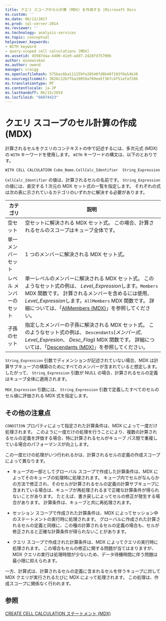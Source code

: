 ```yaml
---
title: クエリ スコープのセル計算 (MDX) を作成する |Microsoft Docs
ms.custom: ''
ms.date: 06/13/2017
ms.prod: sql-server-2014
ms.reviewer: ''
ms.technology: analysis-services
ms.topic: conceptual
helpviewer_keywords:
- WITH keyword
- query-scoped cell calculations [MDX]
ms.assetid: 45987daa-4400-41e9-add7-2428fd75709b
author: minewiskan
ms.author: owend
manager: craigg
ms.openlocfilehash: 575bac6ba111259fe20540fd0b40f193f0a54b38
ms.sourcegitcommit: 3026c22b7fba19059a769ea5f367c4f51efaf286
ms.translationtype: MT
ms.contentlocale: ja-JP
ms.lasthandoff: 06/15/2019
ms.locfileid: "66074423"
---
```

# <a name="creating-query-scoped-cell-calculations-mdx"></a>クエリ スコープのセル計算の作成 (MDX)
  計算されるセルをクエリのコンテキストの中で記述するには、多次元式 (MDX) の `WITH` キーワードを使用します。 `WITH` キーワードの構文は、以下のとおりです。  
  
```  
WITH CELL CALCULATION Cube_Name.CellCalc_Identifier  String_Expression  
```  
  
 `CellCalc_Identifier` の値は、計算されるセルの名前です。 `String_Expression` の値には、直交する 1 次元の MDX セット式の一覧を指定します。 それぞれの式は次の表に示されているカテゴリのいずれかに解決する必要があります。  
  
|カテゴリ|説明|  
|--------------|-----------------|  
|空セット|空セットに解決される MDX セット式。 この場合、計算されるセルのスコープはキューブ全体です。|  
|単一メンバー セット|1 つのメンバーに解決される MDX セット式。|  
|レベル メンバーのセット|単一レベルのメンバーに解決される MDX セット式。 このようなセット式の例は、 *Level_Expression*します。`Members` MDX 関数です。 計算されるメンバーを含めるには使用、 *Level_Expression*します。`AllMembers` MDX 関数です。 詳細については、「[AllMembers (MDX)](/sql/mdx/allmembers-mdx)」を参照してください。|  
|子孫のセット|指定したメンバーの子孫に解決される MDX セット式。 このようなセット式の例は、 `Descendants`(*メンバー式*、 *Level_Expresion*、 *Desc_Flag*) MDX 関数です。 詳細については、「[Descendants (MDX)](/sql/mdx/descendants-mdx)」を参照してください。|  
  
 `String_Expression` 引数でディメンションが記述されていない場合、MDX は計算サブキューブの構築のためにすべてのメンバーが含まれていると想定します。 したがって、 `String_Expression` 引数が NULL の場合、計算されるセルの定義はキューブ全体に適用されます。  
  
 `MDX_Expression` 引数には、 `String_Expression` 引数で定義したすべてのセルのセル値に評価される MDX 式を指定します。  
  
## <a name="additional-considerations"></a>その他の注意点  
 `CONDITION` プロパティによって指定された計算条件は、MDX によって一度だけ処理されます。 このように一度だけの処理を行うことにより、複数の計算されるセルの定義を評価する場合、特に計算されるセルがキューブ パス間で重複している場合のパフォーマンスが向上します。  
  
 この一度だけの処理がいつ行われるかは、計算されるセルの定義の作成スコープによって異なります。  
  
-   キューブの一部としてグローバル スコープで作成した計算条件は、MDX によってそのキューブの処理時に処理されます。 キューブ内でセルがなんらかの方法で修正され、そのセルが計算されるセルの定義の計算サブキューブに含まれている場合は、キューブが再処理されるまで正確な計算条件が得られないことがあります。 たとえば、書き戻しによってセルの修正が発生する場合があります。 計算条件は、キューブと共に再処理されます。  
  
-   セッション スコープで作成された計算条件は、MDX によってセッション中のステートメントの実行時に処理されます。 グローバルに作成された計算されるセルの定義と同様に、この種の計算されるセルの定義の場合も、セルが修正されると正確な計算条件が得られないことがあります。  
  
-   クエリ スコープで作成された計算条件は、MDX によってクエリの実行時に処理されます。 この場合もセルの修正に関する問題が当てはまりますが、MDX クエリの実行は処理時間が少ないため、データ待機時間に伴う問題は最小限に抑えられます。  
  
 一方、計算式は、計算されるセルの定義に含まれるセルを伴うキューブに対して MDX クエリが実行されるたびに MDX によって処理されます。 この処理は、作成スコープに関係なく行われます。  
  
## <a name="see-also"></a>参照  
 [CREATE CELL CALCULATION ステートメント (MDX)](/sql/mdx/mdx-data-definition-create-cell-calculation)  
  
  
